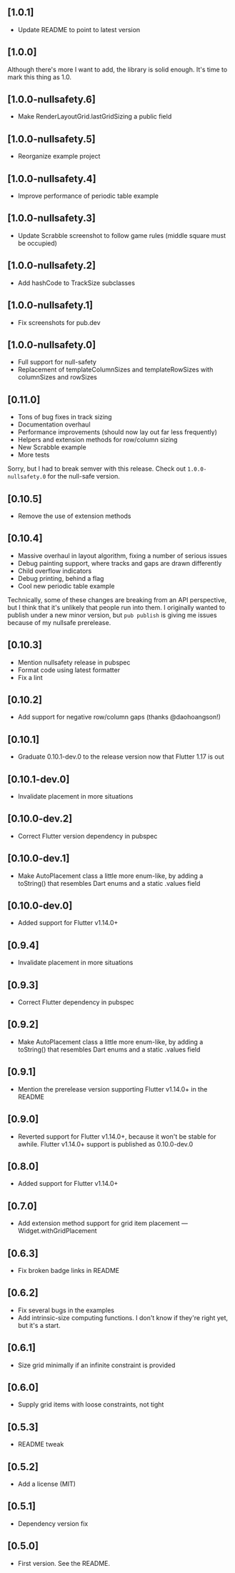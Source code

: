 ## [1.0.1]
* Update README to point to latest version

## [1.0.0]
Although there's more I want to add, the library is solid enough. It's time to
mark this thing as 1.0.

## [1.0.0-nullsafety.6]
* Make RenderLayoutGrid.lastGridSizing a public field

## [1.0.0-nullsafety.5]
* Reorganize example project

## [1.0.0-nullsafety.4]
* Improve performance of periodic table example

## [1.0.0-nullsafety.3]
* Update Scrabble screenshot to follow game rules (middle square must be
  occupied)

## [1.0.0-nullsafety.2]
* Add hashCode to TrackSize subclasses

## [1.0.0-nullsafety.1]
* Fix screenshots for pub.dev

## [1.0.0-nullsafety.0]
* Full support for null-safety
* Replacement of templateColumnSizes and templateRowSizes with columnSizes and
  rowSizes

## [0.11.0]
* Tons of bug fixes in track sizing
* Documentation overhaul
* Performance improvements (should now lay out far less frequently)
* Helpers and extension methods for row/column sizing
* New Scrabble example
* More tests

Sorry, but I had to break semver with this release. Check out
`1.0.0-nullsafety.0` for the null-safe version.

## [0.10.5]
* Remove the use of extension methods

## [0.10.4]
* Massive overhaul in layout algorithm, fixing a number of serious issues
* Debug painting support, where tracks and gaps are drawn differently
* Child overflow indicators
* Debug printing, behind a flag
* Cool new periodic table example

Technically, some of these changes are breaking from an API perspective, but
I think that it's unlikely that people run into them. I originally wanted to
publish under a new minor version, but `pub publish` is giving me issues because
of my nullsafe prerelease.

## [0.10.3]
* Mention nullsafety release in pubspec
* Format code using latest formatter
* Fix a lint

## [0.10.2]
* Add support for negative row/column gaps (thanks @daohoangson!)

## [0.10.1]
* Graduate 0.10.1-dev.0 to the release version now that Flutter 1.17 is out

## [0.10.1-dev.0]
* Invalidate placement in more situations

## [0.10.0-dev.2]
* Correct Flutter version dependency in pubspec

## [0.10.0-dev.1]
* Make AutoPlacement class a little more enum-like, by adding a toString() that
  resembles Dart enums and a static .values field

## [0.10.0-dev.0]
* Added support for Flutter v1.14.0+

## [0.9.4]
* Invalidate placement in more situations

## [0.9.3]
* Correct Flutter dependency in pubspec

## [0.9.2]
* Make AutoPlacement class a little more enum-like, by adding a toString() that
  resembles Dart enums and a static .values field

## [0.9.1]
* Mention the prerelease version supporting Flutter v1.14.0+ in the README

## [0.9.0]
* Reverted support for Flutter v1.14.0+, because it won't be stable for awhile.
  Flutter v1.14.0+ support is published as 0.10.0-dev.0

## [0.8.0]
* Added support for Flutter v1.14.0+

## [0.7.0]
* Add extension method support for grid item placement —
  Widget.withGridPlacement

## [0.6.3]
* Fix broken badge links in README

## [0.6.2]
* Fix several bugs in the examples
* Add intrinsic-size computing functions. I don't know if they're right yet,
  but it's a start.

## [0.6.1]
* Size grid minimally if an infinite constraint is provided

## [0.6.0]
* Supply grid items with loose constraints, not tight

## [0.5.3]
* README tweak

## [0.5.2]
* Add a license (MIT)

## [0.5.1]
* Dependency version fix

## [0.5.0]
* First version. See the README.
